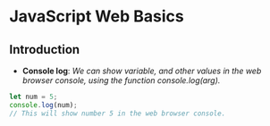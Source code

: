 # JavaScript Web Basics

## Introduction

- **Console log**: _We can show variable, and other values in the web browser console, using the function console.log(arg)._

```js
let num = 5;
console.log(num);
// This will show number 5 in the web browser console.
```

